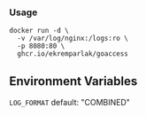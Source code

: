 ### Usage

```
docker run -d \
  -v /var/log/nginx:/logs:ro \
  -p 8080:80 \
  ghcr.io/ekremparlak/goaccess
```


## Environment Variables

`LOG_FORMAT` default: "COMBINED"

